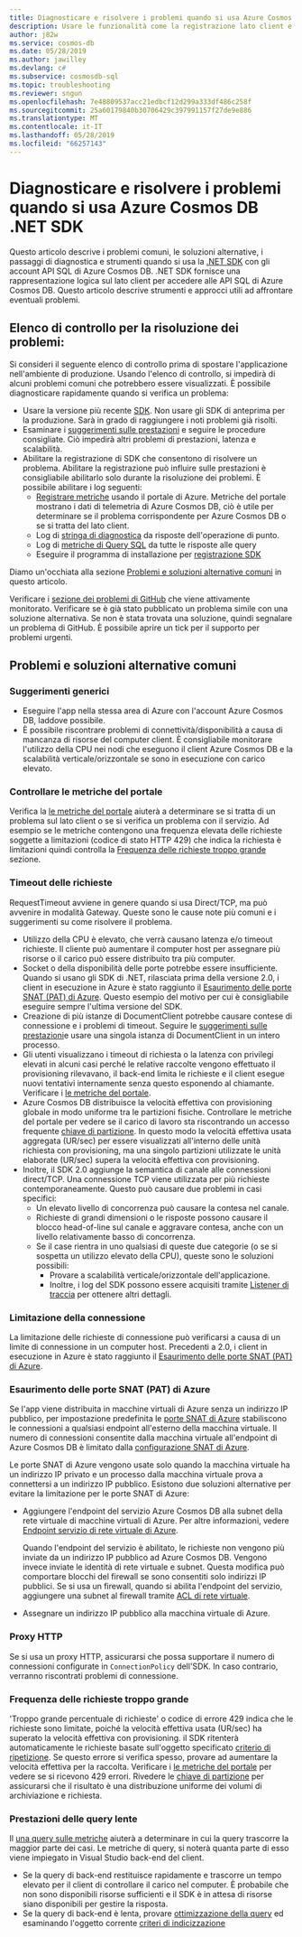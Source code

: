 ```yaml
---
title: Diagnosticare e risolvere i problemi quando si usa Azure Cosmos DB .NET SDK
description: Usare le funzionalità come la registrazione lato client e altri strumenti di terze parti per identificare, diagnosticare e risolvere i problemi di Azure Cosmos DB quando si usa .NET SDK.
author: j82w
ms.service: cosmos-db
ms.date: 05/28/2019
ms.author: jawilley
ms.devlang: c#
ms.subservice: cosmosdb-sql
ms.topic: troubleshooting
ms.reviewer: sngun
ms.openlocfilehash: 7e48809537acc21edbcf12d299a333df486c258f
ms.sourcegitcommit: 25a60179840b30706429c397991157f27de9e886
ms.translationtype: MT
ms.contentlocale: it-IT
ms.lasthandoff: 05/28/2019
ms.locfileid: "66257143"
---
```

# <a name="diagnose-and-troubleshoot-issues-when-using-azure-cosmos-db-net-sdk"></a>Diagnosticare e risolvere i problemi quando si usa Azure Cosmos DB .NET SDK
Questo articolo descrive i problemi comuni, le soluzioni alternative, i passaggi di diagnostica e strumenti quando si usa la [.NET SDK](sql-api-sdk-dotnet.md) con gli account API SQL di Azure Cosmos DB.
.NET SDK fornisce una rappresentazione logica sul lato client per accedere alle API SQL di Azure Cosmos DB. Questo articolo descrive strumenti e approcci utili ad affrontare eventuali problemi.

## <a name="checklist-for-troubleshooting-issues"></a>Elenco di controllo per la risoluzione dei problemi:
Si consideri il seguente elenco di controllo prima di spostare l'applicazione nell'ambiente di produzione. Usando l'elenco di controllo, si impedirà di alcuni problemi comuni che potrebbero essere visualizzati. È possibile diagnosticare rapidamente quando si verifica un problema:

*   Usare la versione più recente [SDK](https://github.com/Azure/azure-cosmos-dotnet-v2/blob/master/changelog.md). Non usare gli SDK di anteprima per la produzione. Sarà in grado di raggiungere i noti problemi già risolti.
*   Esaminare i [suggerimenti sulle prestazioni](performance-tips.md) e seguire le procedure consigliate. Ciò impedirà altri problemi di prestazioni, latenza e scalabilità.
*   Abilitare la registrazione di SDK che consentono di risolvere un problema. Abilitare la registrazione può influire sulle prestazioni è consigliabile abilitarlo solo durante la risoluzione dei problemi. È possibile abilitare i log seguenti:
    *   [Registrare metriche](monitor-accounts.md) usando il portale di Azure. Metriche del portale mostrano i dati di telemetria di Azure Cosmos DB, ciò è utile per determinare se il problema corrispondente per Azure Cosmos DB o se si tratta del lato client.
    *   Log di [stringa di diagnostica](https://docs.microsoft.com/dotnet/api/microsoft.azure.documents.client.resourceresponsebase.requestdiagnosticsstring?view=azure-dotnet) da risposte dell'operazione di punto.
    *   Log di [metriche di Query SQL](sql-api-query-metrics.md) da tutte le risposte alle query 
    *   Eseguire il programma di installazione per [registrazione SDK]( https://github.com/Azure/azure-cosmos-dotnet-v2/blob/master/docs/documentdb-sdk_capture_etl.md)

Diamo un'occhiata alla sezione [Problemi e soluzioni alternative comuni](#common-issues-workarounds) in questo articolo.

Verificare i [sezione dei problemi di GitHub](https://github.com/Azure/azure-cosmos-dotnet-v2/issues) che viene attivamente monitorato. Verificare se è già stato pubblicato un problema simile con una soluzione alternativa. Se non è stata trovata una soluzione, quindi segnalare un problema di GitHub. È possibile aprire un tick per il supporto per problemi urgenti.


## <a name="common-issues-workarounds"></a>Problemi e soluzioni alternative comuni

### <a name="general-suggestions"></a>Suggerimenti generici
* Eseguire l'app nella stessa area di Azure con l'account Azure Cosmos DB, laddove possibile. 
* È possibile riscontrare problemi di connettività/disponibilità a causa di mancanza di risorse del computer client. È consigliabile monitorare l'utilizzo della CPU nei nodi che eseguono il client Azure Cosmos DB e la scalabilità verticale/orizzontale se sono in esecuzione con carico elevato.

### <a name="check-the-portal-metrics"></a>Controllare le metriche del portale
Verifica la [le metriche del portale](monitor-accounts.md) aiuterà a determinare se si tratta di un problema sul lato client o se si verifica un problema con il servizio. Ad esempio se le metriche contengono una frequenza elevata delle richieste soggette a limitazioni (codice di stato HTTP 429) che indica la richiesta è limitazioni quindi controlla la [Frequenza delle richieste troppo grande] sezione. 

### <a name="request-timeouts"></a>Timeout delle richieste
RequestTimeout avviene in genere quando si usa Direct/TCP, ma può avvenire in modalità Gateway. Queste sono le cause note più comuni e i suggerimenti su come risolvere il problema.

* Utilizzo della CPU è elevato, che verrà causano latenza e/o timeout richieste. Il cliente può aumentare il computer host per assegnare più risorse o il carico può essere distribuito tra più computer.
* Socket o della disponibilità delle porte potrebbe essere insufficiente. Quando si usano gli SDK di .NET, rilasciata prima della versione 2.0, i client in esecuzione in Azure è stato raggiunto il [Esaurimento delle porte SNAT (PAT) di Azure]. Questo esempio del motivo per cui è consigliabile eseguire sempre l'ultima versione del SDK.
* Creazione di più istanze di DocumentClient potrebbe causare contese di connessione e i problemi di timeout. Seguire le [suggerimenti sulle prestazioni](performance-tips.md)e usare una singola istanza di DocumentClient in un intero processo.
* Gli utenti visualizzano i timeout di richiesta o la latenza con privilegi elevati in alcuni casi perché le relative raccolte vengono effettuato il provisioning rilevavano, il back-end limita le richieste e il client esegue nuovi tentativi internamente senza questo esponendo al chiamante. Verificare i [le metriche del portale](monitor-accounts.md).
* Azure Cosmos DB distribuisce la velocità effettiva con provisioning globale in modo uniforme tra le partizioni fisiche. Controllare le metriche del portale per vedere se il carico di lavoro sta riscontrando un accesso frequente [chiave di partizione](partition-data.md). In questo modo la velocità effettiva usata aggregata (UR/sec) per essere visualizzati all'interno delle unità richiesta con provisioning, ma una singolo partizioni utilizzate le unità elaborate (UR/sec) supera la velocità effettiva con provisioning. 
* Inoltre, il SDK 2.0 aggiunge la semantica di canale alle connessioni direct/TCP. Una connessione TCP viene utilizzata per più richieste contemporaneamente. Questo può causare due problemi in casi specifici:
    * Un elevato livello di concorrenza può causare la contesa nel canale.
    * Richieste di grandi dimensioni o le risposte possono causare il blocco head-of-line sul canale e aggravare contesa, anche con un livello relativamente basso di concorrenza.
    * Se il case rientra in uno qualsiasi di queste due categorie (o se si sospetta un utilizzo elevato della CPU), queste sono le soluzioni possibili:
        * Provare a scalabilità verticale/orizzontale dell'applicazione.
        * Inoltre, i log del SDK possono essere acquisiti tramite [Listener di traccia](https://github.com/Azure/azure-cosmosdb-dotnet/blob/master/docs/documentdb-sdk_capture_etl.md) per ottenere altri dettagli.

### <a name="connection-throttling"></a>Limitazione della connessione
La limitazione delle richieste di connessione può verificarsi a causa di un limite di connessione in un computer host. Precedenti a 2.0, i client in esecuzione in Azure è stato raggiunto il [Esaurimento delle porte SNAT (PAT) di Azure].

### <a name="snat"></a>Esaurimento delle porte SNAT (PAT) di Azure

Se l'app viene distribuita in macchine virtuali di Azure senza un indirizzo IP pubblico, per impostazione predefinita le [porte SNAT di Azure](https://docs.microsoft.com/azure/load-balancer/load-balancer-outbound-connections#preallocatedports) stabiliscono le connessioni a qualsiasi endpoint all'esterno della macchina virtuale. Il numero di connessioni consentite dalla macchina virtuale all'endpoint di Azure Cosmos DB è limitato dalla [configurazione SNAT di Azure](https://docs.microsoft.com/azure/load-balancer/load-balancer-outbound-connections#preallocatedports).

 Le porte SNAT di Azure vengono usate solo quando la macchina virtuale ha un indirizzo IP privato e un processo dalla macchina virtuale prova a connettersi a un indirizzo IP pubblico. Esistono due soluzioni alternative per evitare la limitazione per le porte SNAT di Azure:

* Aggiungere l'endpoint del servizio Azure Cosmos DB alla subnet della rete virtuale di macchine virtuali di Azure. Per altre informazioni, vedere [Endpoint servizio di rete virtuale di Azure](https://docs.microsoft.com/azure/virtual-network/virtual-network-service-endpoints-overview). 

    Quando l'endpoint del servizio è abilitato, le richieste non vengono più inviate da un indirizzo IP pubblico ad Azure Cosmos DB. Vengono invece inviate le identità di rete virtuale e subnet. Questa modifica può comportare blocchi del firewall se sono consentiti solo indirizzi IP pubblici. Se si usa un firewall, quando si abilita l'endpoint del servizio, aggiungere una subnet al firewall tramite [ACL di rete virtuale](https://docs.microsoft.com/azure/virtual-network/virtual-networks-acl).
* Assegnare un indirizzo IP pubblico alla macchina virtuale di Azure.

### <a name="http-proxy"></a>Proxy HTTP
Se si usa un proxy HTTP, assicurarsi che possa supportare il numero di connessioni configurate in `ConnectionPolicy` dell'SDK.
In caso contrario, verranno riscontrati problemi di connessione.

### Frequenza delle richieste troppo grande<a name="request-rate-too-large"></a>
'Troppo grande percentuale di richieste' o codice di errore 429 indica che le richieste sono limitate, poiché la velocità effettiva usata (UR/sec) ha superato la velocità effettiva con provisioning. il SDK ritenterà automaticamente le richieste basate sull'oggetto specificato [criterio di ripetizione](https://docs.microsoft.com/dotnet/api/microsoft.azure.documents.client.connectionpolicy.retryoptions?view=azure-dotnet). Se questo errore si verifica spesso, provare ad aumentare la velocità effettiva per la raccolta. Verificare i [le metriche del portale](use-metrics.md) per vedere se si ricevono 429 errori. Rivedere le [chiave di partizione](https://docs.microsoft.com/azure/cosmos-db/partitioning-overview#choose-partitionkey) per assicurarsi che il risultato è una distribuzione uniforme dei volumi di archiviazione e richiesta. 

### <a name="slow-query-performance"></a>Prestazioni delle query lente
Il [una query sulle metriche](sql-api-query-metrics.md) aiuterà a determinare in cui la query trascorre la maggior parte dei casi. Le metriche di query, si noterà quanta parte di esso viene impiegato in Visual Studio back-end del client.
* Se la query di back-end restituisce rapidamente e trascorre un tempo elevato per il client di controllare il carico nel computer. È probabile che non sono disponibili risorse sufficienti e il SDK è in attesa di risorse siano disponibili per gestire la risposta.
* Se la query di back-end è lenta, provare [ottimizzazione della query](optimize-cost-queries.md) ed esaminando l'oggetto corrente [criteri di indicizzazione](index-overview.md) 

 <!--Anchors-->
[Common issues and workarounds]: #common-issues-workarounds
[Enable client SDK logging]: #logging
[Frequenza delle richieste troppo grande]: #request-rate-too-large
[Request Timeouts]: #request-timeouts
[Esaurimento delle porte SNAT (PAT) di Azure]: #snat
[Production check list]: #production-check-list


